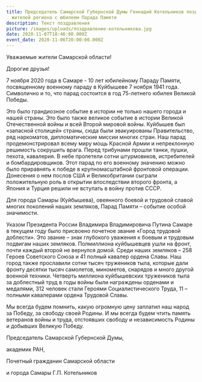 ```yaml
---
title: Председатель Самарской Губернской Думы Геннадий Котельников поздравил
  жителей региона с юбилеем Парада Памяти
description: Текст поздравления
picture: /images/uploads/поздравление-котельникова.jpg
date: 2020-11-07T18:46:00.000Z
event_date: 2020-11-06T20:00:00.000Z
---
```

Уважаемые жители Самарской области!

Дорогие друзья!

 

7 ноября 2020 года в Самаре  - 10 лет юбилейному Параду Памяти, посвященному военному параду в Куйбышеве 7 ноября 1941 года. Символично и то, что парад состоится в год 75-летнего юбилея Великой Победы.

Это было грандиозное событие в истории не только нашего города и нашей страны. Это было также великое событие в истории Великой Отечественной войны и всей Второй мировой войны. Куйбышев был «запасной столицей» страны, сюда были эвакуированы Правительство, ряд наркоматов, дипломатические миссии многих стран. Наш парад продемонстрировал всему миру мощь Красной Армии и непреклонную решимость сокрушить врага. Перед трибунами прошли танки, пушки, пехота, кавалерия. В небе пролетели сотни штурмовиков, истребителей и бомбардировщиков. Этот парад по его военному значению можно было приравнять к победе в крупномасштабной фронтовой операции. Донесения о нем послов США и Великобритании сыграли положительную роль в открытии впоследствии второго фронта, а Япония и Турция решили не вступать в войну против СССР.

Для города Самары (Куйбышева), овеянного боевой и трудовой славой многих поколений наших земляков, Парад Памяти – событие особой значимости.

Указом Президента России Владимира Владимировича Путина Самаре в текущем году было присвоено почетное звание «Город трудовой доблести». Это звание – знак глубокого уважения к боевым и трудовым подвигам наших земляков. Полмиллиона куйбышевцев ушли на фронт, почти каждый второй не вернулся домой. Среди наших земляков – 258 Героев Советского Союза и 41 полный кавалер ордена Славы. Наш город также прославили сотни тысяч тружеников тыла, которые дали фронту десятки тысяч самолетов, минометов, снарядов и много другой военной техники. Четверть миллиона куйбышевских тружеников тыла за доблестный труд в годы войны были награждены орденами и медалями, 312 человек стали Героями Социалистического Труда, 11 – полными кавалерами ордена Трудовой Славы.

Мы всегда будем помнить, какую огромную цену заплатил наш народ за Победу, за свободу своей Родины. И мы всегда будем чтить память ветеранов войны и труда, отстоявших свободу и независимость Родины и добывших Великую Победу.

 

 

Председатель Самарской Губернской Думы,

академик РАН,

Почетный гражданин Самарской области

и города Самары Г.П. Котельников
